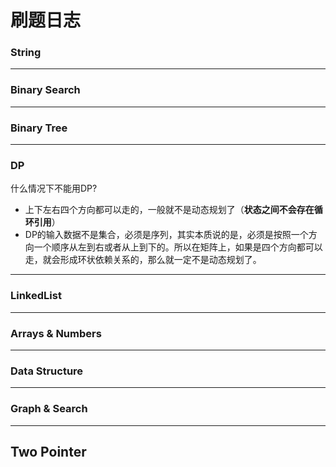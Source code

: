 # 刷题日志



### String 


---

### Binary Search


---


### Binary Tree












---
### DP 
什么情况下不能用DP?
* 上下左右四个方向都可以走的，一般就不是动态规划了（**状态之间不会存在循环引用**）
* DP的输入数据不是集合，必须是序列，其实本质说的是，必须是按照一个方向一个顺序从左到右或者从上到下的。所以在矩阵上，如果是四个方向都可以走，就会形成环状依赖关系的，那么就一定不是动态规划了。
---

### LinkedList




---


### Arrays & Numbers





 
 




---


### Data Structure



---

### Graph & Search



---

## **Two Pointer**









































































